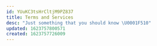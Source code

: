```yaml
---
id: YUuKC3tsHrCltjM9PZ837
title: Terms and Services
desc: "Just something that you should know \U0001F510"
updated: 1623757800571
created: 1623757726009
---
```


